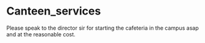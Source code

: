 # Canteen_services
Please speak to the director sir for starting the cafeteria in the campus asap and at the reasonable cost.
